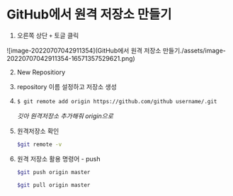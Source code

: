 # GitHub에서 원격 저장소 만들기

1. 오른쪽 상단 `+` 토글 클릭

![image-20220707042911354](GitHub에서 원격 저장소 만들기./assets/image-20220707042911354-16571357529621.png)

2. New Repositiory

3. repository 이름 설정하고 저장소 생성

4. ```bash
   $ git remote add origin https://github.com/github username/.git
   ```

   *깃아 원격저장소 추가해줘 origin으로*

5. 원격저장소 확인

   ```bash
   $git remote -v
   ```

6. 원격 저장소 활용 명령어 - push

   ```bash
   $git push origin master
   ```

   ```bash
   $git pull origin master
   ```

